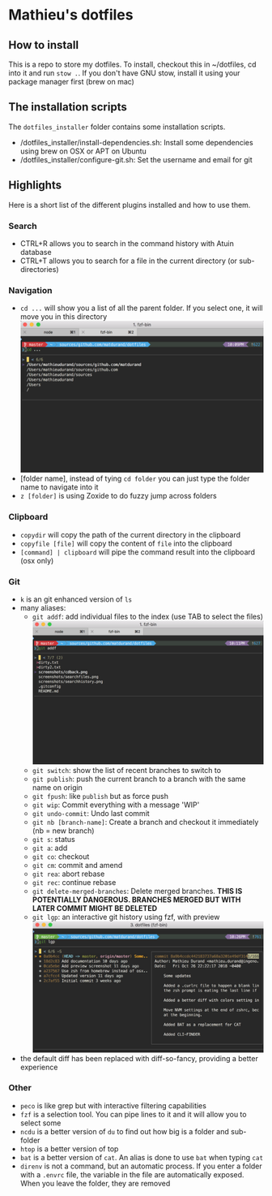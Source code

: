 # Mathieu's dotfiles

## How to install

This is a repo to store my dotfiles. To install, checkout this in ~/dotfiles, cd into it and run `stow .`.
If you don't have GNU stow, install it using your package manager first (brew on mac)


## The installation scripts

The `dotfiles_installer` folder contains some installation scripts.

* /dotfiles_installer/install-dependencies.sh: Install some dependencies using brew on OSX or APT on Ubuntu
* /dotfiles_installer/configure-git.sh: Set the username and email for git

## Highlights

Here is a short list of the different plugins installed and how to use them.

### Search

- CTRL+R allows you to search in the command history with Atuin database
- CTRL+T allows you to search for a file in the current directory (or sub-directories)

### Navigation

- `cd ...` will show you a list of all the parent folder. If you select one, it will move you in this directory ![Preview cd back](/dotfiles_screenshots/cdback.png?raw=true)
- [folder name], instead of tying `cd folder` you can just type the folder name to navigate into it
- `z [folder]` is using Zoxide to do fuzzy jump across folders

### Clipboard

- `copydir` will copy the path of the current directory in the clipboard
- `copyfile [file]` will copy the content of `file` into the clipboard
- `[command] | clipboard` will pipe the command result into the clipboard (osx only)

### Git

- `k` is an git enhanced version of `ls`
- many aliases:
  - `git addf`: add individual files to the index (use TAB to select the files) ![Preview git addf](/dotfiles_screenshots/gitaddf.png?raw=true)
  - `git switch`: show the list of recent branches to switch to
  - `git publish`: push the current branch to a branch with the same name on origin
  - `git fpush`: like `publish` but as force push
  - `git wip`: Commit everything with a message 'WIP'
  - `git undo-commit`: Undo last commit
  - `git nb [branch-name]`: Create a branch and checkout it immediately (nb = new branch)
  - `git s`: status
  - `git a`: add
  - `git co`: checkout
  - `git cm`: commit and amend
  - `git rea`: abort rebase
  - `git rec`: continue rebase
  - `git delete-merged-branches`: Delete merged branches. **THIS IS POTENTIALLY DANGEROUS. BRANCHES MERGED BUT WITH LATER COMMIT MIGHT BE DELETED**
  - `git lgp`: an interactive git history using fzf, with preview ![Preview git lgp](/dotfiles_screenshots/gitlog.png?raw=true)
- the default diff has been replaced with diff-so-fancy, providing a better experience

### Other

- `peco` is like grep but with interactive filtering capabilities
- `fzf` is a selection tool. You can pipe lines to it and it will allow you to select some
- `ncdu` is a better version of `du` to find out how big is a folder and sub-folder
- `htop` is a better version of top
- `bat` is a better version of `cat`. An alias is done to use `bat` when typing `cat`
- `direnv` is not a command, but an automatic process. If you enter a folder with a `.envrc` file, the variable in the file are automatically exposed. When you leave the folder, they are removed